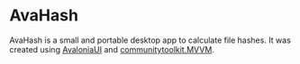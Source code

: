 # AvaHash

AvaHash is a small and portable desktop app to calculate file hashes. It was created using [AvaloniaUI](https://www.avaloniaui.net/) and [communitytoolkit.MVVM](https://learn.microsoft.com/en-us/dotnet/communitytoolkit/mvvm/).

